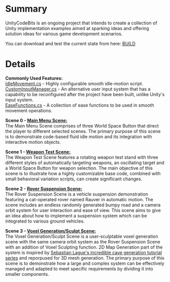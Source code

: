 Summary
============
UnityCodeBits is an ongoing project that intends to create a collection of Unity implementation examples aimed at sparking ideas and offering solution ideas for various game development scenarios.

You can download and test the current state from here: [BUILD](BUILD.zip)

Details
============
**Commonly Used Features:**<br />
[IdleMovement.cs](Assets/Scripts/Common/IdleMovement.cs) - Highly configurable smooth idle-motion script.<br />
[CustomInputManager.cs](Assets/Scripts/Common/CustomInputManager.cs) - An alternative user input system that has a capability to be reconfigured after the project have been built, unlike Unity's input system.<br />
[EaseFunctions.cs](Assets/Scripts/Common/EaseMethods.cs) - A collection of ease functions to be used in smooth movement operations.<br />

**Scene 0 - [Main Menu Scene:](Assets/Scripts/MainMenu)**<br />
The Main Menu Scene comprises of three World Space Button that direct the player to different selected scenes. The primary purpose of this scene is to demonstrate code-based fluid idle motion and its integration with interactive motion objects.<br />

**Scene 1 - [Weapon Test Scene:](Assets/Scripts/WeaponsScene)**<br />
The Weapon Test Scene features a rotating weapon test stand with three different styles of automatically targeting weapons, an oscillating target and a World Space Button for weapon selection. The main objective of this scene is to illustrate how a highly customizable base code, combined with small behavioral variation scripts, can create significant changes.<br />

**Scene 2 - [Rover Suspension Scene:](Assets/Scripts/RauverScene)**<br />
The Rover Suspension Scene is a vehicle suspension demonstration featuring a cat-operated rover named Rauver in automatic motion. The scene includes an endless randomly generated bumpy road and a camera orbit system for user interaction and ease of view. This scene aims to give an idea about how to implement a suspension system which can be integrated to various ground vehicles.<br />

**Scene 3 - [Voxel Generation/Sculpt Scene:](Assets/Scripts/VoxelGenerator)**<br />
The Voxel Generation/Sculpt Scene is a user-sculptable voxel generation scene with the same camera orbit system as the Rover Suspension Scene with an addition of Voxel Sculpting function. 2D Map Generation part of the system is inspired by [Sebastian Lague's incredible cave generation tutorial series](https://www.youtube.com/watch?v=v7yyZZjF1z4) and reporpused for 3D mesh generation. The primary purpose of this scene is to demonstrate how a large and complex system can be effectively managed and adapted to meet specific requirements by dividing it into smaller components.<br />
